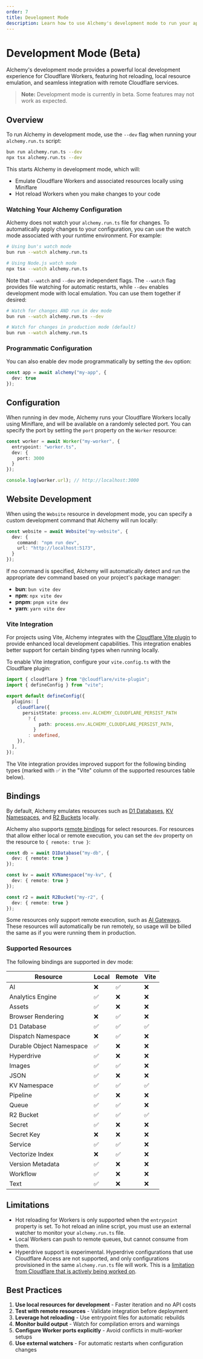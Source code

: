 ```yaml
---
order: 7
title: Development Mode
description: Learn how to use Alchemy's development mode to run your application locally.
---
```


# Development Mode (Beta)

Alchemy's development mode provides a powerful local development experience for Cloudflare Workers, featuring hot reloading, local resource emulation, and seamless integration with remote Cloudflare services.

> **Note:** Development mode is currently in beta. Some features may not work as expected.

## Overview

To run Alchemy in development mode, use the `--dev` flag when running your `alchemy.run.ts` script:

```bash
bun run alchemy.run.ts --dev
npx tsx alchemy.run.ts --dev
```

This starts Alchemy in development mode, which will:

- Emulate Cloudflare Workers and associated resources locally using Miniflare
- Hot reload Workers when you make changes to your code

### Watching Your Alchemy Configuration

Alchemy does not watch your `alchemy.run.ts` file for changes. To automatically apply changes to your configuration, you can use the watch mode associated with your runtime environment. For example:

```bash
# Using bun's watch mode
bun run --watch alchemy.run.ts

# Using Node.js watch mode
npx tsx --watch alchemy.run.ts
```

Note that `--watch` and `--dev` are independent flags. The `--watch` flag provides file watching for automatic restarts, while `--dev` enables development mode with local emulation. You can use them together if desired:

```bash
# Watch for changes AND run in dev mode
bun run --watch alchemy.run.ts --dev

# Watch for changes in production mode (default)
bun run --watch alchemy.run.ts
```

### Programmatic Configuration

You can also enable dev mode programmatically by setting the `dev` option:

```typescript
const app = await alchemy("my-app", {
  dev: true
});
```

## Configuration

When running in dev mode, Alchemy runs your Cloudflare Workers locally using Miniflare, and will be available on a randomly selected port. You can specify the port by setting the `port` property on the `Worker` resource:

```typescript
const worker = await Worker("my-worker", {
  entrypoint: "worker.ts",
  dev: {
    port: 3000
  }
});

console.log(worker.url); // http://localhost:3000
```

## Website Development

When using the `Website` resource in development mode, you can specify a custom development command that Alchemy will run locally:

```typescript
const website = await Website("my-website", {
  dev: {
    command: "npm run dev",
    url: "http://localhost:5173",
  }
});
```

If no command is specified, Alchemy will automatically detect and run the appropriate dev command based on your project's package manager:

- **bun**: `bun vite dev`
- **npm**: `npx vite dev`
- **pnpm**: `pnpm vite dev`
- **yarn**: `yarn vite dev`

### Vite Integration

For projects using Vite, Alchemy integrates with the [Cloudflare Vite plugin](https://developers.cloudflare.com/workers/development-testing/vite/) to provide enhanced local development capabilities. This integration enables better support for certain binding types when running locally.

To enable Vite integration, configure your `vite.config.ts` with the Cloudflare plugin:

```typescript
import { cloudflare } from "@cloudflare/vite-plugin";
import { defineConfig } from "vite";

export default defineConfig({
  plugins: [
    cloudflare({
      persistState: process.env.ALCHEMY_CLOUDFLARE_PERSIST_PATH
        ? {
            path: process.env.ALCHEMY_CLOUDFLARE_PERSIST_PATH,
          }
        : undefined,
    }),
  ],
});
```

The Vite integration provides improved support for the following binding types (marked with ✅ in the "Vite" column of the supported resources table below).

## Bindings

By default, Alchemy emulates resources such as [D1 Databases](../providers/cloudflare/d1-database.md), [KV Namespaces](../providers/cloudflare/kv-namespace.md), and [R2 Buckets](../providers/cloudflare/bucket.md) locally.

Alchemy also supports [remote bindings](https://developers.cloudflare.com/workers/development-testing/#remote-bindings) for select resources. For resources that allow either local or remote execution, you can set the `dev` property on the resource to `{ remote: true }`:

```typescript
const db = await D1Database("my-db", {
  dev: { remote: true }
});

const kv = await KVNamespace("my-kv", {
  dev: { remote: true }
});

const r2 = await R2Bucket("my-r2", {
  dev: { remote: true }
});
```

Some resources only support remote execution, such as [AI Gateways](../providers/cloudflare/ai-gateway.md). These resources will automatically be run remotely, so usage will be billed the same as if you were running them in production.

### Supported Resources

The following bindings are supported in dev mode:

| Resource | Local | Remote | Vite |
|----------|-------|--------|------|
| AI | ❌ | ✅ | ❌ |
| Analytics Engine | ✅ | ❌ | ❌ |
| Assets | ✅ | ❌ | ❌ |
| Browser Rendering | ❌ | ✅ | ❌ |
| D1 Database | ✅ | ✅ | ✅ |
| Dispatch Namespace | ❌ | ✅ | ❌ |
| Durable Object Namespace | ✅ | ❌ | ❌ |
| Hyperdrive | ✅ | ❌ | ❌ |
| Images | ✅ | ✅ | ❌ |
| JSON | ✅ | ❌ | ❌ |
| KV Namespace | ✅ | ✅ | ✅ |
| Pipeline | ✅ | ❌ | ❌ |
| Queue | ✅ | ✅ | ❌ |
| R2 Bucket | ✅ | ✅ | ✅ |
| Secret | ✅ | ❌ | ❌ |
| Secret Key | ❌ | ❌ | ❌ |
| Service | ✅ | ✅ | ❌ |
| Vectorize Index | ❌ | ✅ | ❌ |
| Version Metadata | ✅ | ❌ | ❌ |
| Workflow | ✅ | ❌ | ❌ |
| Text | ✅ | ❌ | ❌ |

## Limitations

- Hot reloading for Workers is only supported when the `entrypoint` property is set. To hot reload an inline script, you must use an external watcher to monitor your `alchemy.run.ts` file.
- Local Workers can push to remote queues, but cannot consume from them.
- Hyperdrive support is experimental. Hyperdrive configurations that use Cloudflare Access are not supported, and only configurations provisioned in the same `alchemy.run.ts` file will work. This is a [limitation from Cloudflare that is actively being worked on](https://developers.cloudflare.com/workers/development-testing/#unsupported-remote-bindings).

## Best Practices

1. **Use local resources for development** - Faster iteration and no API costs
2. **Test with remote resources** - Validate integration before deployment
3. **Leverage hot reloading** - Use entrypoint files for automatic rebuilds
4. **Monitor build output** - Watch for compilation errors and warnings
5. **Configure Worker ports explicitly** - Avoid conflicts in multi-worker setups
6. **Use external watchers** - For automatic restarts when configuration changes
